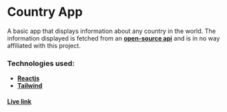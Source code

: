 # Country App

A basic app that displays information about any country in the world.
The information displayed is fetched from an **[open-source api](https://restcountries.com/)** and is in no way affiliated with this project.


### Technologies used:
* **[Reactjs](https://reactjs.org/ "A JavaScript library for building user interfaces")**
* **[Tailwind](https://tailwindcss.com/ "A utility-first CSS framework that can be composed to build any design, directly in your markup")**

#### **[Live link](https://dextinctedcoder.github.io/CountriesApp/)**
